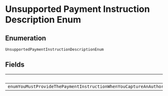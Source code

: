 
# Unsupported Payment Instruction Description Enum

## Enumeration

`UnsupportedPaymentInstructionDescriptionEnum`

## Fields

| Name |
|  --- |
| `enumYouMustProvideThePaymentInstructionWhenYouCaptureAnAuthorizedPaymentForIntentAUTHORIZEForDetailsSeeAHrefdocsapipaymentsv2authorizationsCaptureCaptureAuthorizationaForIntentCAPTURESendThePaymentInstructionWhenYouCreateTheOrder` |

